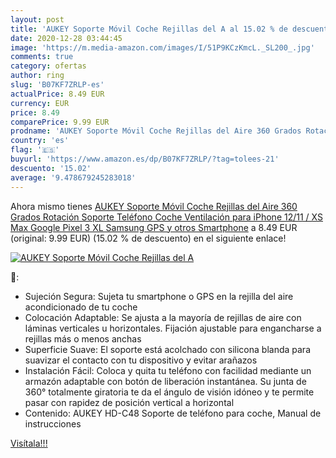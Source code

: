 ```yaml
---
layout: post
title: 'AUKEY Soporte Móvil Coche Rejillas del A al 15.02 % de descuento'
date: 2020-12-28 03:44:45
image: 'https://m.media-amazon.com/images/I/51P9KCzKmcL._SL200_.jpg'
comments: true
category: ofertas
author: ring
slug: 'B07KF7ZRLP-es'
actualPrice: 8.49 EUR
currency: EUR
price: 8.49
comparePrice: 9.99 EUR
prodname: 'AUKEY Soporte Móvil Coche Rejillas del Aire 360 Grados Rotación Soporte Teléfono Coche Ventilación para iPhone 12/11 / XS Max  Google Pixel 3 XL  Samsung  GPS y otros Smartphone'
country: 'es'
flag: '🇪🇸'
buyurl: 'https://www.amazon.es/dp/B07KF7ZRLP/?tag=tolees-21'
descuento: '15.02'
average: '9.478679245283018'
---
```


Ahora mismo tienes [AUKEY Soporte Móvil Coche Rejillas del Aire 360 Grados Rotación Soporte Teléfono Coche Ventilación para iPhone 12/11 / XS Max  Google Pixel 3 XL  Samsung  GPS y otros Smartphone](https://www.amazon.es/dp/B07KF7ZRLP/?tag=tolees-21) a 8.49 EUR (original: 9.99 EUR) (15.02 %  de descuento) en el siguiente enlace!

[![AUKEY Soporte Móvil Coche Rejillas del A](https://m.media-amazon.com/images/I/51P9KCzKmcL._SL200_.jpg)](https://www.amazon.es/dp/B07KF7ZRLP/?tag=tolees-21)

🔎:

- Sujeción Segura: Sujeta tu smartphone o GPS en la rejilla del aire acondicionado de tu coche
- Colocación Adaptable: Se ajusta a la mayoría de rejillas de aire con láminas verticales u horizontales. Fijación ajustable para engancharse a rejillas más o menos anchas
- Superficie Suave: El soporte está acolchado con silicona blanda para suavizar el contacto con tu dispositivo y evitar arañazos
- Instalación Fácil: Coloca y quita tu teléfono con facilidad mediante un armazón adaptable con botón de liberación instantánea. Su junta de 360° totalmente giratoria te da el ángulo de visión idóneo y te permite pasar con rapidez de posición vertical a horizontal
- Contenido: AUKEY HD-C48 Soporte de teléfono para coche, Manual de instrucciones

[Visítala!!!](https://www.amazon.es/dp/B07KF7ZRLP/?tag=tolees-21)
